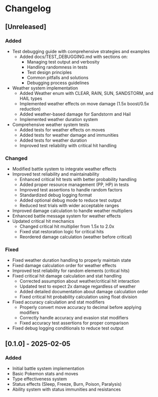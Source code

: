 # Changelog

## [Unreleased]

### Added
- Test debugging guide with comprehensive strategies and examples
  - Added docs/TEST_DEBUGGING.md with sections on:
    - Managing test output and verbosity
    - Handling randomness in tests
    - Test design principles
    - Common pitfalls and solutions
    - Debugging process guidelines
- Weather system implementation
  - Added Weather enum with CLEAR, RAIN, SUN, SANDSTORM, and HAIL types
  - Implemented weather effects on move damage (1.5x boost/0.5x reduction)
  - Added weather-based damage for Sandstorm and Hail
  - Implemented weather duration system
- Comprehensive weather system tests
  - Added tests for weather effects on moves
  - Added tests for weather damage and immunities
  - Added tests for weather duration
  - Improved test reliability with critical hit handling

### Changed
- Modified battle system to integrate weather effects
- Improved test reliability and maintainability
  - Enhanced critical hit tests with better probability handling
  - Added proper resource management (PP, HP) in tests
  - Improved test assertions to handle random factors
  - Standardized debug logging format
  - Added optional debug mode to reduce test output
  - Reduced test trials with wider acceptable ranges
- Improved damage calculation to handle weather multipliers
- Enhanced battle message system for weather effects
- Updated critical hit mechanics
  - Changed critical hit multiplier from 1.5x to 2.0x
  - Fixed stat restoration logic for critical hits
  - Reordered damage calculation (weather before critical)

### Fixed
- Fixed weather duration handling to properly maintain state
- Fixed damage calculation order for weather effects
- Improved test reliability for random elements (critical hits)
- Fixed critical hit damage calculation and stat handling
  - Corrected assumption about weather/critical hit interaction
  - Updated test to expect 2x damage regardless of weather
  - Added detailed documentation about damage calculation order
  - Fixed critical hit probability calculation using float division
- Fixed accuracy calculation and stat modifiers
  - Properly convert move accuracy to decimal before applying modifiers
  - Correctly handle accuracy and evasion stat modifiers
  - Fixed accuracy test assertions for proper comparison
- Fixed debug logging conditionals to reduce test output

## [0.1.0] - 2025-02-05

### Added
- Initial battle system implementation
- Basic Pokemon stats and moves
- Type effectiveness system
- Status effects (Sleep, Freeze, Burn, Poison, Paralysis)
- Ability system with status immunities and resistances
